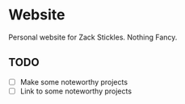 # Website

Personal website for Zack Stickles. Nothing Fancy.

## TODO
- [ ] Make some noteworthy projects
- [ ] Link to some noteworthy projects
